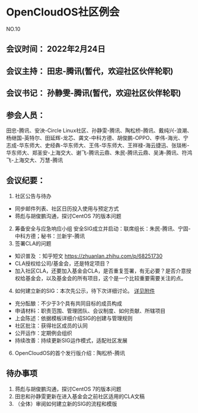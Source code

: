 # OpenCloudOS社区例会

NO.10

## 会议时间： 2022年2月24日
## 会议主持： 田忠-腾讯(暂代，欢迎社区伙伴轮职)
## 会议书记： 孙静雯-腾讯(暂代，欢迎社区伙伴轮职)
## 参会人员： 
田忠-腾讯、安泱-Circle Linux社区、孙静雯-腾讯、陶松桥-腾讯、戴纯兴-浪潮、杨继国-英特尔、田延辉-龙芯、龚文-中科方德、胡俊鹏-OPPO、李伟-海光、宁志成-华东师大、史经犇-华东师大、王伟-华东师大、王祥禄-海云捷迅、张琰彬-华东师大、郑圣安-上海交大、谢飞-腾讯云鼎、朱民-腾讯云鼎、吴涛-腾讯、符鸿飞-上海交大、万慧-腾讯

## 会议纪要：
1. 社区公告与待办
- 同步邮件列表、社区日历投入使用与预定方式
- 蒋彪与胡俊鹏沟通，探讨CentOS 7的版本问题
2. 筹备安全与应急响应小组
安全SIG成立并启动：联席组长：朱民-腾讯、宁固-中科方德；秘书：兰新宇-腾讯
3. 签署CLA的问题
- 知识普及 ：知乎短文 https://zhuanlan.zhihu.com/p/68251730
- CLA授权给公司/基金会，还是特定项目？
- 加入社区CLA，还要加入基金会CLA，是否重复签署，有无必要？是否介意授权给基金会，以及基金会的所有项目，这个是一个比较重要需要关注的点。
4. 如何建立新的SIG：本次先公示，待下次详细讨论。
[详见附件](https://github.com/OpenCloudOS/community/blob/main/SIG/SIG%E7%94%B3%E8%AF%B7%E6%B5%81%E7%A8%8B.pdf)
- 充分酝酿：不少于3个具有共同目标的成员构成
- 申请材料：职责范围、管理团队、会议制度、如何贡献、所辖项目
- 上会陈述：依据模板详细介绍SIG的创建与管理规则
- 社区批注：获得社区成员的认同
- 公开运作：定期例会组织
- 持续改善：持续更新SIG运作模式，适配社区发展
6. OpenCloudOS的首个发行版介绍：陶松桥-腾讯

## 待办事项
1. 蒋彪与胡俊鹏沟通，探讨CentOS 7的版本问题
2. 田忠和孙静雯更新在进入基金会之前社区适用的CLA文稿
3. （全体）审阅如何建立新的SIG的流程和模版
